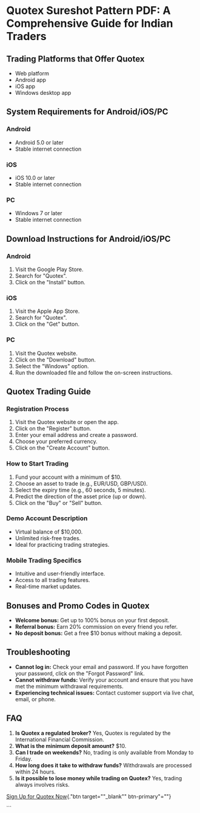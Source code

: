 # Quotex Sureshot Pattern PDF: A Comprehensive Guide for Indian Traders

## Trading Platforms that Offer Quotex

-   Web platform
-   Android app
-   iOS app
-   Windows desktop app

## System Requirements for Android/iOS/PC

### Android

-   Android 5.0 or later
-   Stable internet connection

### iOS

-   iOS 10.0 or later
-   Stable internet connection

### PC

-   Windows 7 or later
-   Stable internet connection

## Download Instructions for Android/iOS/PC

### Android

1.  Visit the Google Play Store.
2.  Search for "Quotex".
3.  Click on the "Install" button.

### iOS

1.  Visit the Apple App Store.
2.  Search for "Quotex".
3.  Click on the "Get" button.

### PC

1.  Visit the Quotex website.
2.  Click on the "Download" button.
3.  Select the "Windows" option.
4.  Run the downloaded file and follow the on-screen instructions.

## Quotex Trading Guide

### Registration Process

1.  Visit the Quotex website or open the app.
2.  Click on the "Register" button.
3.  Enter your email address and create a password.
4.  Choose your preferred currency.
5.  Click on the "Create Account" button.

### How to Start Trading

1.  Fund your account with a minimum of \$10.
2.  Choose an asset to trade (e.g., EUR/USD, GBP/USD).
3.  Select the expiry time (e.g., 60 seconds, 5 minutes).
4.  Predict the direction of the asset price (up or down).
5.  Click on the "Buy" or "Sell" button.

### Demo Account Description

-   Virtual balance of \$10,000.
-   Unlimited risk-free trades.
-   Ideal for practicing trading strategies.

### Mobile Trading Specifics

-   Intuitive and user-friendly interface.
-   Access to all trading features.
-   Real-time market updates.

## Bonuses and Promo Codes in Quotex

-   **Welcome bonus:** Get up to 100% bonus on your first deposit.
-   **Referral bonus:** Earn 20% commission on every friend you refer.
-   **No deposit bonus:** Get a free \$10 bonus without making a
    deposit.

## Troubleshooting

-   **Cannot log in:** Check your email and password. If you have
    forgotten your password, click on the "Forgot Password" link.
-   **Cannot withdraw funds:** Verify your account and ensure that you
    have met the minimum withdrawal requirements.
-   **Experiencing technical issues:** Contact customer support via live
    chat, email, or phone.

## FAQ

1.  **Is Quotex a regulated broker?** Yes, Quotex is regulated by the
    International Financial Commission.
2.  **What is the minimum deposit amount?** \$10.
3.  **Can I trade on weekends?** No, trading is only available from
    Monday to Friday.
4.  **How long does it take to withdraw funds?** Withdrawals are
    processed within 24 hours.
5.  **Is it possible to lose money while trading on Quotex?** Yes,
    trading always involves risks.

[Sign Up for Quotex
Now](\%22https://traff.sbs/brokerqxsignup\%22){."btn
target=""_blank"" btn-primary"=""}

\`\`\`

